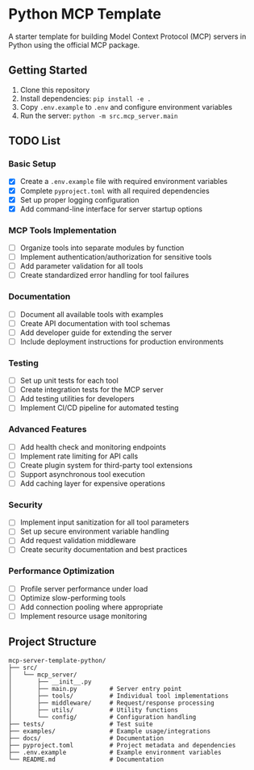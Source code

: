 # Python MCP Template

A starter template for building Model Context Protocol (MCP) servers in Python using the official MCP package.

## Getting Started

1. Clone this repository
2. Install dependencies: `pip install -e .`
3. Copy `.env.example` to `.env` and configure environment variables
4. Run the server: `python -m src.mcp_server.main`

## TODO List

### Basic Setup
- [x] Create a `.env.example` file with required environment variables
- [x] Complete `pyproject.toml` with all required dependencies
- [x] Set up proper logging configuration
- [x] Add command-line interface for server startup options

### MCP Tools Implementation
- [ ] Organize tools into separate modules by function
- [ ] Implement authentication/authorization for sensitive tools
- [ ] Add parameter validation for all tools
- [ ] Create standardized error handling for tool failures

### Documentation
- [ ] Document all available tools with examples
- [ ] Create API documentation with tool schemas
- [ ] Add developer guide for extending the server
- [ ] Include deployment instructions for production environments

### Testing
- [ ] Set up unit tests for each tool
- [ ] Create integration tests for the MCP server
- [ ] Add testing utilities for developers
- [ ] Implement CI/CD pipeline for automated testing

### Advanced Features
- [ ] Add health check and monitoring endpoints
- [ ] Implement rate limiting for API calls
- [ ] Create plugin system for third-party tool extensions
- [ ] Support asynchronous tool execution
- [ ] Add caching layer for expensive operations

### Security
- [ ] Implement input sanitization for all tool parameters
- [ ] Set up secure environment variable handling
- [ ] Add request validation middleware
- [ ] Create security documentation and best practices

### Performance Optimization
- [ ] Profile server performance under load
- [ ] Optimize slow-performing tools
- [ ] Add connection pooling where appropriate
- [ ] Implement resource usage monitoring

## Project Structure

```
mcp-server-template-python/
├── src/
│   └── mcp_server/
│       ├── __init__.py
│       ├── main.py         # Server entry point
│       ├── tools/          # Individual tool implementations
│       ├── middleware/     # Request/response processing
│       ├── utils/          # Utility functions
│       └── config/         # Configuration handling
├── tests/                  # Test suite
├── examples/               # Example usage/integrations
├── docs/                   # Documentation
├── pyproject.toml          # Project metadata and dependencies
├── .env.example            # Example environment variables
└── README.md               # Documentation
```

